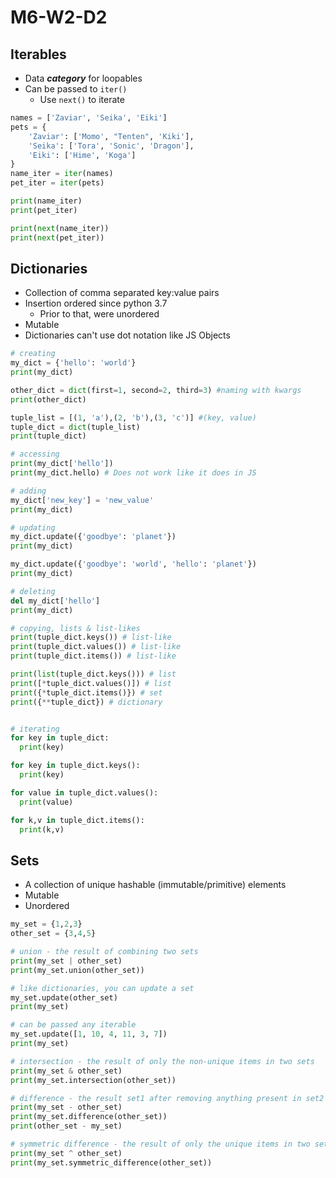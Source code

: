 # M6-W2-D2

## Iterables

-   Data **_category_** for loopables
-   Can be passed to `iter()`
    -   Use `next()` to iterate

```py
names = ['Zaviar', 'Seika', 'Eiki']
pets = {
    'Zaviar': ['Momo', "Tenten", 'Kiki'],
    'Seika': ['Tora', 'Sonic', 'Dragon'],
    'Eiki': ['Hime', 'Koga']
}
name_iter = iter(names)
pet_iter = iter(pets)

print(name_iter)
print(pet_iter)

print(next(name_iter))
print(next(pet_iter))
```

## Dictionaries

-   Collection of comma separated key:value pairs
-   Insertion ordered since python 3.7
    -   Prior to that, were unordered
-   Mutable
-   Dictionaries can't use dot notation like JS Objects

```py
# creating
my_dict = {'hello': 'world'}
print(my_dict)

other_dict = dict(first=1, second=2, third=3) #naming with kwargs
print(other_dict)

tuple_list = [(1, 'a'),(2, 'b'),(3, 'c')] #(key, value)
tuple_dict = dict(tuple_list)
print(tuple_dict)

# accessing
print(my_dict['hello'])
print(my_dict.hello) # Does not work like it does in JS

# adding
my_dict['new_key'] = 'new_value'
print(my_dict)

# updating
my_dict.update({'goodbye': 'planet'})
print(my_dict)

my_dict.update({'goodbye': 'world', 'hello': 'planet'})
print(my_dict)

# deleting
del my_dict['hello']
print(my_dict)

# copying, lists & list-likes
print(tuple_dict.keys()) # list-like
print(tuple_dict.values()) # list-like
print(tuple_dict.items()) # list-like

print(list(tuple_dict.keys())) # list
print([*tuple_dict.values()]) # list
print({*tuple_dict.items()}) # set
print({**tuple_dict}) # dictionary


# iterating
for key in tuple_dict:
  print(key)

for key in tuple_dict.keys():
  print(key)

for value in tuple_dict.values():
  print(value)

for k,v in tuple_dict.items():
  print(k,v)
```

## Sets

-   A collection of unique hashable (immutable/primitive) elements
-   Mutable
-   Unordered

```py
my_set = {1,2,3}
other_set = {3,4,5}

# union - the result of combining two sets
print(my_set | other_set)
print(my_set.union(other_set))

# like dictionaries, you can update a set
my_set.update(other_set)
print(my_set)

# can be passed any iterable
my_set.update([1, 10, 4, 11, 3, 7])
print(my_set)

# intersection - the result of only the non-unique items in two sets
print(my_set & other_set)
print(my_set.intersection(other_set))

# difference - the result set1 after removing anything present in set2
print(my_set - other_set)
print(my_set.difference(other_set))
print(other_set - my_set)

# symmetric difference - the result of only the unique items in two sets
print(my_set ^ other_set)
print(my_set.symmetric_difference(other_set))
```
